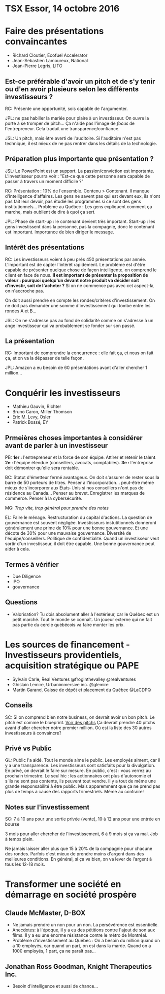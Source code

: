 TSX Essor, 14 octobre 2016
==========================

# Faire des présentations convaincantes

* Richard Cloutier, Ecofuel Accelerator
* Jean-Sebastien Lamoureux, National
* Jean-Pierre Legris, LITO

## Est-ce préférable d'avoir un pitch et de s'y tenir ou d'en avoir plusieurs selon les différents investisseurs ?

RC: Présente une opportunité, sois capable de l'argumenter.

JPL: ne pas habiller la mariée pour plaire à un investisseur. On ouvre la porte à se tromper de pitch... Ça n'aide pas l'image de *focus* de l'entrepreneur. Cela traduit une transparence/confiance.

JSL: Un pitch, mais être averti de l'auditoire. Si l'auditoire n'est pas technique, il est mieux de ne pas rentrer dans les détails de la technologie.

## Préparation plus importante que présentation ?

JSL: Le PowerPoint est un support. La passion/conviction est importante. L'investisseur pourra voir : "Est-ce que cette personne sera capable de passer à travers un moment difficile ?"

RC: Présentation : 10% de l'ensemble. Contenu > Contenant. Il manque d'intelligence d'affaires. Les gens ne savent pas qui est devant eux, ils n'ont pas fait leur devoir, pas étudié les programmes si ce sont des gens institutionnels... Problème au Québec : Les gens expliquent comment ça marche, mais oublient de dire à quoi ça sert.

JPL: Phase de start-up : le contenant devient très important. Start-up : les gens investissent dans la personne, pas la compagnie, donc le contenant est important. Importance de bien diriger le message.

## Intérêt des présentations

RC: Les investisseurs voient à peu près 450 présentations par année. L'important est de capter l'intérêt rapidement. Le problème est d'être capable de présenter quelque chose de façon intelligente, on comprend le client en face de nous. **Il est important de présenter la proposition de valeur : pourquoi quelqu'un devant notre produit va décider soit d'investir, soit de l'acheter ?** Si on ne commence pas avec cet aspect-là, on n'accroche pas.

On doit aussi prendre en compte les rondes/critères d'investissement. On ne doit pas demander une somme d'investissement qui tombe entre les rondes A et B...

JSL: On ne s'adresse pas au fond de solidarité comme on s'adresse à un ange investisseur qui va probablement se fonder sur son passé.

## La présentation

RC: Important de comprendre la concurrence : elle fait ça, et nous on fait ça, et on va la dépasser de telle façon.

JPL: Amazon a eu besoin de 60 présentations avant d'aller chercher 1 million...

# Conquérir les investisseurs

* Mathieu Gauvin, Richter
* Bruno Caron, Miller Thomson
* Eric M. Levy, Osler
* Patrick Bossé, EY

## Prmeières choses importantes à considérer avant de parler à un investisseur

PB: **1er :** l'entrepreneur et la force de son équipe. Attirer et retenir le talent. **2e :** l'équipe étendue (conseillers, avocats, comptables). **3e :** l'entreprise doit démontrer qu'elle sera rentable.

BC: Statut d'émetteur fermé avantageux. On doit s'assurer de rester sous la barre de 50 porteurs de titres. Penser à l'incorporation... peut-être même mieux de s'incorporer aux États-Unis si nos conseillers n'ont pas de résidence au Canada... Penser au brevet. Enregistrer les marques de commerce. Penser à la cybersécurité.

MG: *Trop vite, trop général pour prendre des notes*

EL: Faire le ménage. Restructuration du capital d'actions. La question de gouvernance est souvent négligée. Investisseurs instutitionnels donneront généralement une prime de 10% pour une bonne gouvernance. Et une décote de 30% pour une mauvaise gouvernance. Diversité de l'équipe/conseillers. Politique de confidentialité. Quand un investisseur veut sortir d'un investisseur, il doit être capable. Une bonne gouvernance peut aider à cela.

## Termes à vérifier

* Due Diligence
* IPO
* gouvernance

## Questions

* Valorisation? Tu dois absolument aller à l'extérieur, car le Québec est un petit marché. Tout le monde se connaît. Un joueur externe qui ne fait pas partie du cercle québécois va faire monter les prix.

# Les sources de financement - Investisseurs providentiels, acquisition stratégique ou PAPE

* Sylvain Carle, Real Ventures @froginthevalley @realventures
* Ghislain Lemire, Urbanimmersive inc. @glemire
* Martin Garand, Caisse de dépôt et placement du Québec @LaCDPQ

## Conseils

SC: Si on comprend bien notre business, on devrait avoir un bon pitch. Le pitch est comme le blueprint. [Voir des pitchs](vimeo.com/founderfuel) Ça devrait prendre 40 pitchs avant d'aller chercher notre premier million. Où est la liste des 30 autres investisseurs à convaincre?

## Privé vs Public

GL: Public l'a aidé. Tout le monde aime le public. Les employés aiment, car il y a une transparence. Les investisseurs sont satisfaits pour la divulgation. En privé, on devrait le faire sur mesure. En public, c'est : vous verrez au prochain trimestre. Le seul hic : les actionnaires ont plus d'autonomie et s'ils ne sont pas contents, ils peuvent tout vendre. Il y a tout de même une grande responsabilité à être public. Mais apparemment que ça ne prend pas plus de temps à cause des rapports trimestriels. Même au contraire!

## Notes sur l'investissement

SC: 7 à 10 ans pour une sortie privée (vente), 10 à 12 ans pour une entrée en bourse

3 mois pour aller chercher de l'investissement, 6 à 9 mois si ça va mal. Job à temps plein.

Ne jamais laisser aller plus que 15 à 20% de la compagnie pour chacune des rondes. Parfois c'est mieux de prendre moins d'argent dans des meilleures conditions. En général, si ça va bien, on va lever de l'argent à tous les 12-18 mois.

# Transformer une société en démarrage en société prospère

## Claude McMaster, D-BOX

* Ne jamais prendre un non pour un non. La persévérence est essentielle.
* Anecdotes: à l'époque, il y a eu des pétitions contre l'ajout de son aux films. Il y a eu une énorme résistance contre le métro de Montréal.
* Problème d'investissement au Québec : On a besoin du million quand on a 10 employés, car quand un part, on est dans la marde. Quand on a 1000 employés, 1 part, ça ne paraît pas...

## Jonathan Ross Goodman, Knight Therapeutics Inc.

* Besoin d'intelligence et aussi de chance...
